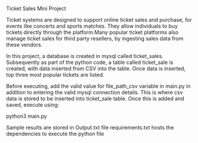 Ticket Sales Mini Project

Ticket systems are designed to support online ticket sales and purchase, for events like concerts and sports matches. They allow individuals to buy 
tickets directly through the platform.Many popular ticket platforms also manage ticket sales for third party resellers, by ingesting sales data from 
these vendors. 

In this project, a database is created in mysql called ticket_sales. Subsequently as part of the python code, a table called ticket_sale is created, 
with data inserted from CSV into the table. Once data is inserted, top three most popular tickets are listed.

Before executing, add the valid value for file_path_csv variable in main.py in addition to entering the valid mysql connection details. This is where csv data is stored to be inserted into ticket_sale table.
Once this is added and saved, execute using:

python3 main.py

Sample results are stored in Output.txt file
requirements.txt hosts the dependencies to execute the python file
